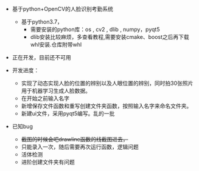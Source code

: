 - 基于python+OpenCV的人脸识别考勤系统
    - 基于python3.7，
        - 需要安装的python库：os , cv2 , dlib , numpy，pyqt5
        - dlib安装比较麻烦，多查看教程,需要安装cmake、boost之后再下载whl安装.仓库附带whl

- 正在开发，目前还不可用
- 开发进度：
    - 实现了动态实现人脸的位置的辨别以及人眼位置的辨别，同时拍30张照片用于机器学习生成人脸数据。
    - 在开始之前输入名字
    - 新增保存文件函数和重写创建文件夹函数，按照输入名字来命名文件夹。
    - 新建ui文件，采用pyqt5编写。乱的一批
    
 - 已知bug  
   - ~~截图的时候会吧drawline函数的线截图进去，~~
   - 只能录入一次，随后需要再次运行函数，逻辑问题
   - 活体检测
   - 进阶创建文件夹有问题
   
    
